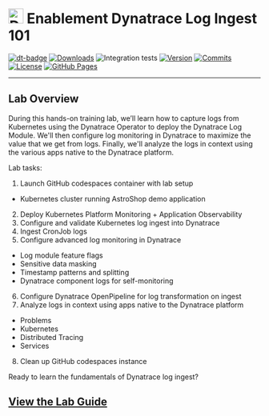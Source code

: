 <!-- markdownlint-disable-next-line -->
# <img src="https://cdn.bfldr.com/B686QPH3/at/w5hnjzb32k5wcrcxnwcx4ckg/Dynatrace_signet_RGB_HTML.svg?auto=webp&format=pngg" alt="DT logo" width="30">  Enablement Dynatrace Log Ingest 101

[![dt-badge](https://img.shields.io/badge/powered_by-DT_enablement-8A2BE2?logo=dynatrace)](https://github.com/dynatrace-wwse/enablement-dynatrace-log-ingest-101)
[![Downloads](https://img.shields.io/docker/pulls/shinojosa/dt-enablement?logo=docker)](https://hub.docker.com/r/shinojosa/dt-enablement)
![Integration tests](https://github.com/dynatrace-wwse/enablement-dynatrace-log-ingest-101/actions/workflows/integration-tests.yaml/badge.svg)
[![Version](https://img.shields.io/github/v/release/dynatrace-wwse/enablement-dynatrace-log-ingest-101?color=blueviolet)](https://github.com/dynatrace-wwse/enablement-dynatrace-log-ingest-101/releases)
[![Commits](https://img.shields.io/github/commits-since/dynatrace-wwse/enablement-dynatrace-log-ingest-101/latest?color=ff69b4&include_prereleases)](https://github.com/dynatrace-wwse/enablement-dynatrace-log-ingest-101/graphs/commit-activity)
[![License](https://img.shields.io/badge/License-Apache_2.0-blue.svg?color=green)](https://github.com/dynatrace-wwse/enablement-dynatrace-log-ingest-101/blob/main/LICENSE)
[![GitHub Pages](https://img.shields.io/badge/GitHub%20Pages-Live-green)](https://dynatrace-wwse.github.io/enablement-dynatrace-log-ingest-101/)

___

## Lab Overview
During this hands-on training lab, we’ll learn how to capture logs from Kubernetes using the Dynatrace Operator to deploy the Dynatrace Log Module.  We'll then configure log monitoring in Dynatrace to maximize the value that we get from logs.  Finally, we'll analyze the logs in context using the various apps native to the Dynatrace platform.

Lab tasks:

1. Launch GitHub codespaces container with lab setup
  - Kubernetes cluster running AstroShop demo application
2. Deploy Kubernetes Platform Monitoring + Application Observability
3. Configure and validate Kubernetes log ingest into Dynatrace
4. Ingest CronJob logs
5. Configure advanced log monitoring in Dynatrace
  - Log module feature flags
  - Sensitive data masking
  - Timestamp patterns and splitting
  - Dynatrace component logs for self-monitoring
6. Configure Dynatrace OpenPipeline for log transformation on ingest
7. Analyze logs in context using apps native to the Dynatrace platform
  - Problems
  - Kubernetes
  - Distributed Tracing
  - Services
8. Clean up GitHub codespaces instance

Ready to learn the fundamentals of Dynatrace log ingest?

## [View the Lab Guide](https://dynatrace-wwse.github.io/enablement-dynatrace-log-ingest-101)

